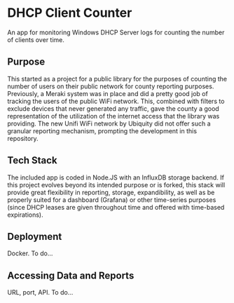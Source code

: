# DHCP Client Counter
An app for monitoring Windows DHCP Server logs for counting the number of clients over time.

## Purpose
This started as a project for a public library for the purposes of counting the number of users on their public network for county reporting purposes. Previously, a Meraki system was in place and did a pretty good job of tracking the users of the public WiFi network. This, combined with filters to exclude devices that never generated any traffic, gave the county a good representation of the utilization of the internet access that the library was providing. The new Unifi WiFi network by Ubiquity did not offer such a granular reporting mechanism, prompting the development in this repository.

## Tech Stack
The included app is coded in Node.JS with an InfluxDB storage backend. If this project evolves beyond its intended purpose or is forked, this stack will provide great flexibility in reporting, storage, expandibility, as well as be properly suited for a dashboard (Grafana) or other time-series purposes (since DHCP leases are given throughout time and offered with time-based expirations).

## Deployment
Docker. To do...

## Accessing Data and Reports
URL, port, API. To do...